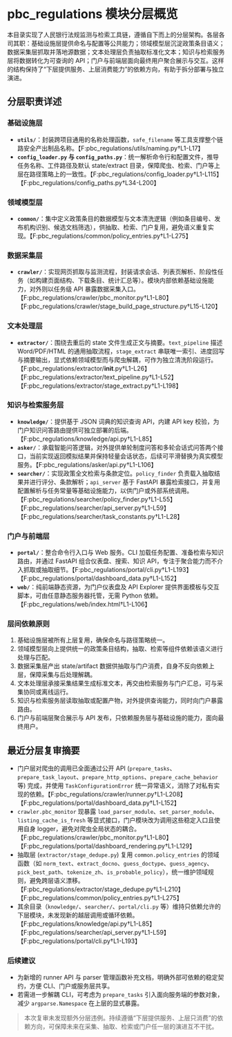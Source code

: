 # pbc_regulations 模块分层概览

本目录实现了人民银行法规监测与检索工具链，遵循自下而上的分层架构。各层各司其职：基础设施层提供命名与配置等公共能力；领域模型层沉淀政策条目语义；数据采集层抓取并落地源数据；文本处理层负责抽取标准化文本；知识与检索服务层将数据转化为可查询的 API；门户与前端层面向最终用户聚合展示与交互。这样的结构保持了“下层提供服务、上层消费能力”的依赖方向，有助于拆分部署与独立演进。

## 分层职责详述

### 基础设施层
- **`utils/`**：封装跨项目通用的名称处理函数，`safe_filename` 等工具支撑整个链路安全产出制品名称。【F:pbc_regulations/utils/naming.py†L1-L17】
- **`config_loader.py` 与 `config_paths.py`**：统一解析命令行和配置文件，推导任务名称、工件路径及默认 state/extract 目录，保障爬虫、检索、门户等上层在路径策略上的一致性。【F:pbc_regulations/config_loader.py†L1-L115】【F:pbc_regulations/config_paths.py†L34-L200】

### 领域模型层
- **`common/`**：集中定义政策条目的数据模型与文本清洗逻辑（例如条目编号、发布机构识别、候选文档筛选），供抽取、检索、门户复用，避免语义重复实现。【F:pbc_regulations/common/policy_entries.py†L1-L275】

### 数据采集层
- **`crawler/`**：实现网页抓取与监测流程，封装请求会话、列表页解析、阶段性任务（如构建页面结构、下载条目、统计汇总等）。模块内部依赖基础设施能力，对外则以任务级 API 暴露数据采集入口。【F:pbc_regulations/crawler/pbc_monitor.py†L1-L80】【F:pbc_regulations/crawler/stage_build_page_structure.py†L15-L120】

### 文本处理层
- **`extractor/`**：围绕去重后的 state 文件生成正文与摘要。`text_pipeline` 描述 Word/PDF/HTML 的通用抽取流程，`stage_extract` 串联唯一索引、进度回写与摘要输出，显式依赖领域模型而与爬虫解耦，可作为独立清洗阶段运行。【F:pbc_regulations/extractor/__init__.py†L1-L26】【F:pbc_regulations/extractor/text_pipeline.py†L1-L52】【F:pbc_regulations/extractor/stage_extract.py†L1-L198】

### 知识与检索服务层
- **`knowledge/`**：提供基于 JSON 词典的知识查询 API，内建 API key 校验，为门户知识问答路由提供可独立部署的后端。【F:pbc_regulations/knowledge/api.py†L1-L85】
- **`asker/`**：承载智能问答逻辑，对外提供单轮制度问答和多轮会话式问答两个接口，当前实现返回模拟结果并保持轻量会话状态，后续可平滑替换为真实模型服务。【F:pbc_regulations/asker/api.py†L1-L106】
- **`searcher/`**：实现政策全文检索与条款定位。`policy_finder` 负责载入抽取结果并进行评分、条款解析；`api_server` 基于 FastAPI 暴露检索接口，并复用配置解析与任务常量等基础设施能力，以供门户或外部系统调用。【F:pbc_regulations/searcher/policy_finder.py†L1-L55】【F:pbc_regulations/searcher/api_server.py†L1-L59】【F:pbc_regulations/searcher/task_constants.py†L1-L28】

### 门户与前端层
- **`portal/`**：整合命令行入口与 Web 服务。CLI 加载任务配置、准备检索与知识路由，并通过 FastAPI 组合仪表盘、搜索、知识 API，专注于聚合能力而不介入抓取或抽取细节。【F:pbc_regulations/portal/cli.py†L1-L193】【F:pbc_regulations/portal/dashboard_data.py†L1-L152】
- **`web/`**：纯前端静态资源，为门户仪表盘及 API Explorer 提供界面模板与交互脚本，可由任意静态服务器托管，无需 Python 依赖。【F:pbc_regulations/web/index.html†L1-L106】

### 层间依赖原则
1. 基础设施层被所有上层复用，确保命名与路径策略统一。
2. 领域模型层向上提供统一的政策条目结构，抽取、检索等组件依赖该语义进行处理与匹配。
3. 数据采集层产出 state/artifact 数据供抽取与门户消费，自身不反向依赖上层，保障采集与后处理解耦。
4. 文本处理层承接采集结果生成标准文本，再交由检索服务与门户汇总，可与采集协同或离线运行。
5. 知识与检索服务层读取抽取或配置产物，对外提供查询能力，同时向门户暴露路由。
6. 门户与前端层聚合展示与 API 发布，只依赖服务层与基础设施的能力，面向最终用户。

## 最近分层复审摘要
- 门户层对爬虫的调用已全面通过公开 API (`prepare_tasks`、`prepare_task_layout`、`prepare_http_options`、`prepare_cache_behavior` 等) 完成，并使用 `TaskConfigurationError` 统一异常语义，消除了对私有实现的依赖。【F:pbc_regulations/crawler/runner.py†L1-L208】【F:pbc_regulations/portal/dashboard_data.py†L1-L152】
- `crawler.pbc_monitor` 现暴露 `load_parser_module`、`set_parser_module`、`listing_cache_is_fresh` 等显式接口，门户模块改为调用这些稳定入口且使用自身 logger，避免对爬虫全局状态的耦合。【F:pbc_regulations/crawler/pbc_monitor.py†L1-L80】【F:pbc_regulations/portal/dashboard_rendering.py†L1-L129】
- 抽取层 (`extractor/stage_dedupe.py`) 复用 `common.policy_entries` 的领域函数（如 `norm_text`、`extract_docno`、`guess_doctype`、`guess_agency`、`pick_best_path`、`tokenize_zh`、`is_probable_policy`），统一维护领域规则，避免跨层语义漂移。【F:pbc_regulations/extractor/stage_dedupe.py†L1-L210】【F:pbc_regulations/common/policy_entries.py†L1-L275】
- 其余目录（`knowledge/`、`searcher/`、`portal/cli.py` 等）维持只依赖允许的下层模块，未发现新的越层调用或循环依赖。【F:pbc_regulations/knowledge/api.py†L1-L85】【F:pbc_regulations/searcher/api_server.py†L1-L59】【F:pbc_regulations/portal/cli.py†L1-L193】

### 后续建议
- 为新增的 runner API 与 parser 管理函数补充文档，明确外部可依赖的稳定契约，方便 CLI、门户或服务层共享。
- 若需进一步解耦 CLI，可考虑为 `prepare_tasks` 引入面向服务端的参数对象，减少 `argparse.Namespace` 在上层的显式暴露。

> 本次复审未发现额外分层违例。持续遵循“下层提供服务、上层只消费”的依赖方向，可保障未来在采集、抽取、检索或门户任一层的演进互不干扰。
